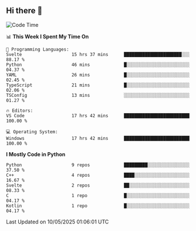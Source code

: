 ## Hi there 👋

<!--START_SECTION:waka-->
![Code Time](http://img.shields.io/badge/Code%20Time-197%20hrs%208%20mins-blue)

📊 **This Week I Spent My Time On** 

```text
💬 Programming Languages: 
Svelte                   15 hrs 37 mins      ██████████████████████░░░   88.17 % 
Python                   46 mins             █░░░░░░░░░░░░░░░░░░░░░░░░   04.37 % 
YAML                     26 mins             █░░░░░░░░░░░░░░░░░░░░░░░░   02.45 % 
TypeScript               21 mins             █░░░░░░░░░░░░░░░░░░░░░░░░   02.06 % 
TSConfig                 13 mins             ░░░░░░░░░░░░░░░░░░░░░░░░░   01.27 % 

🔥 Editors: 
VS Code                  17 hrs 42 mins      █████████████████████████   100.00 % 

💻 Operating System: 
Windows                  17 hrs 42 mins      █████████████████████████   100.00 % 
```

**I Mostly Code in Python** 

```text
Python                   9 repos             █████████░░░░░░░░░░░░░░░░   37.50 % 
C++                      4 repos             ████░░░░░░░░░░░░░░░░░░░░░   16.67 % 
Svelte                   2 repos             ██░░░░░░░░░░░░░░░░░░░░░░░   08.33 % 
C                        1 repo              █░░░░░░░░░░░░░░░░░░░░░░░░   04.17 % 
Kotlin                   1 repo              █░░░░░░░░░░░░░░░░░░░░░░░░   04.17 % 
```




 Last Updated on 10/05/2025 01:06:01 UTC
<!--END_SECTION:waka-->
